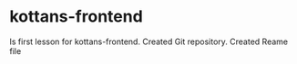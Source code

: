 # kottans-frontend
Is first lesson for kottans-frontend.
Created Git repository.
Created Reame file

